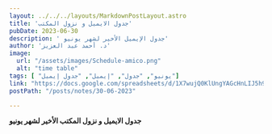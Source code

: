 ```yaml
---
layout: ../../../layouts/MarkdownPostLayout.astro
title: 'جدول الايميل و نزول المكتب'
pubDate: 2023-06-30
description: ' جدول الإيميل الأخير لشهر يونيو'
author: 'د. أحمد عبد العزيز'
image:
  url: "/assets/images/Schedule-amico.png"
  alt: "time table"
tags: [ "يونيو", "جدول", "إيميل", "جدول إيميل"]
link: "https://docs.google.com/spreadsheets/d/1X7wujQ0KlUngYAGcHnLIJ5h94c_kYwB8/edit?usp=sharing&ouid=118045078308367598703&rtpof=true&sd=true"
postPath: "/posts/notes/30-06-2023"

---
```



**جدول الايميل و نزول المكتب الأخير لشهر يونيو**